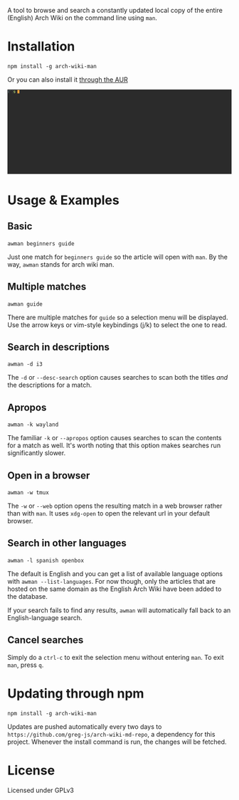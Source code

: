 A tool to browse and search a constantly updated local copy of the entire (English) Arch Wiki on the command line using `man`.

# Installation
```
npm install -g arch-wiki-man
```

Or you can also install it [through the AUR](https://aur.archlinux.org/packages/arch-wiki-man/)

![example](./docs/awman.gif)

# Usage & Examples

## Basic

```
awman beginners guide
```

Just one match for `beginners guide` so the article will open with `man`. By the way, `awman` stands for arch wiki man.

## Multiple matches

```
awman guide
```

There are multiple matches for `guide` so a selection menu will be displayed. Use the arrow keys or vim-style keybindings (j/k) to select the one to read.

## Search in descriptions

```
awman -d i3
```

The `-d` or `--desc-search` option causes searches to scan both the titles _and_ the descriptions for a match.

## Apropos

```
awman -k wayland
```

The familiar `-k` or `--apropos` option causes searches to scan the contents for a match as well. It's worth noting that this option makes searches run significantly slower.

## Open in a browser

```
awman -w tmux
```

The `-w` or `--web` option opens the resulting match in a web browser rather than with `man`. It uses `xdg-open` to open the relevant url in your default browser.

## Search in other languages

```
awman -l spanish openbox
```

The default is English and you can get a list of available language options with `awman --list-languages`. For now though, only the articles that are hosted on the same domain as the English Arch Wiki have been added to the database.

If your search fails to find any results, `awman` will automatically fall back to an English-language search.

## Cancel searches

Simply do a `ctrl-c` to exit the selection menu without entering `man`. To exit `man`, press `q`.

# Updating through npm

```
npm install -g arch-wiki-man

```

Updates are pushed automatically every two days to `https://github.com/greg-js/arch-wiki-md-repo`, a dependency for this project. Whenever the install command is run, the changes will be fetched.

# License

Licensed under GPLv3
